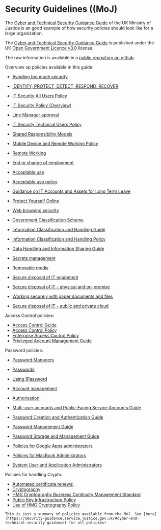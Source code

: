 # Security Guidelines ((MoJ) 

The [Cyber and Technical Security Guidance Guide](https://security-guidance.service.justice.gov.uk/#cyber-and-technical-security-guidance) of the UK Ministry of Justice is an good example of how security policies should look like for a large organization.

The [Cyber and Technical Security Guidance Guide](https://security-guidance.service.justice.gov.uk/#cyber-and-technical-security-guidance) is published under the UK [Open Government Licence v3.0](https://www.nationalarchives.gov.uk/doc/open-government-licence/version/3/) license.

The raw information is available in a [public repository on github](https://github.com/ministryofjustice/security-guidance).

Overview op policies available in this guide:
 - [Avoiding too much    security](https://security-guidance.service.justice.gov.uk/setecastronomy/)
-   [IDENTIFY, PROTECT, DETECT, RESPOND, RECOVER](https://security-guidance.service.justice.gov.uk/identify-protect-detect-respond-recover/)
-   [IT Security All Users Policy](https://security-guidance.service.justice.gov.uk/it-security-all-users-policy/)
-   [IT Security Policy     (Overview)](https://security-guidance.service.justice.gov.uk/it-security-policy-overview/)
-   [Line Manager  approval](https://security-guidance.service.justice.gov.uk/line-manager-approval/)


-   [IT Security Technical Users Policy](https://security-guidance.service.justice.gov.uk/it-security-technical-users-policy/)
-   [Shared Responsibility    Models](https://security-guidance.service.justice.gov.uk/shared-responsibility-models/)


- [Mobile Device and Remote Working    Policy](https://security-guidance.service.justice.gov.uk/mobile-device-and-remote-working-policy/)
- [Remote    Working](https://security-guidance.service.justice.gov.uk/remote-working/)

-   [End or change of  employment](https://security-guidance.service.justice.gov.uk/end-or-change-of-employment/)

-   [Acceptable    use](https://security-guidance.service.justice.gov.uk/acceptable-use/)
-   [Acceptable use    policy](https://security-guidance.service.justice.gov.uk/acceptable-use-policy/)
-   [Guidance on IT Accounts and Assets for Long Term    Leave](https://security-guidance.service.justice.gov.uk/long-term-leave/)
-   [Protect Yourself    Online](https://security-guidance.service.justice.gov.uk/protect-yourself-online/)
-   [Web browsing    security](https://security-guidance.service.justice.gov.uk/web-browsing/)

-   [Government Classification    Scheme](https://security-guidance.service.justice.gov.uk/government-classification-scheme/)
-   [Information Classification and Handling    Guide](https://security-guidance.service.justice.gov.uk/information-classification-handling-and-security-guide/)
-   [Information Classification and Handling    Policy](https://security-guidance.service.justice.gov.uk/information-classification-and-handling-policy/)


-   [Data Handling and Information Sharing    Guide](https://security-guidance.service.justice.gov.uk/data-handling-and-information-sharing-guide/)
-   [Secrets    management](https://security-guidance.service.justice.gov.uk/secrets-management/)


-   [Removable    media](https://security-guidance.service.justice.gov.uk/removable-media/)
-   [Secure disposal of IT    equipment](https://security-guidance.service.justice.gov.uk/secure-disposal-of-it-equipment/)
-   [Secure disposal of IT - physical and    on-premise](https://security-guidance.service.justice.gov.uk/secure-disposal-of-it-physical-and-on-premise/)
-   [Working securely with paper documents and    files](https://security-guidance.service.justice.gov.uk/working-securely-with-paper-documents-and-files/)



-   [Secure disposal of IT - public and private    cloud](https://security-guidance.service.justice.gov.uk/secure-disposal-of-it-public-and-private-cloud/)


Access Control policies:
-   [Access Control    Guide](https://security-guidance.service.justice.gov.uk/access-control-guide/)
-   [Access Control     Policy](https://security-guidance.service.justice.gov.uk/access-control-policy/)
-   [Enterprise Access Control    Policy](https://security-guidance.service.justice.gov.uk/enterprise-access-control-policy/)
-   [Privileged Account Management    Guide](https://security-guidance.service.justice.gov.uk/privileged-account-management-guide/)

Password policies: 

-   [Password     Managers](https://security-guidance.service.justice.gov.uk/password-managers/)
-   [Passwords](https://security-guidance.service.justice.gov.uk/passwords/)
-   [Using    1Password](https://security-guidance.service.justice.gov.uk/using-1password/)


-   [Account    management](https://security-guidance.service.justice.gov.uk/account-management/)
-   [Authorisation](https://security-guidance.service.justice.gov.uk/authorisation/)
-   [Multi-user accounts and Public-Facing Service Accounts    Guide](https://security-guidance.service.justice.gov.uk/multi-user-accounts-and-public-facing-service-accounts-guide/)
-   [Password Creation and Authentication    Guide](https://security-guidance.service.justice.gov.uk/password-creation-and-authentication-guide/)
-   [Password Management    Guide](https://security-guidance.service.justice.gov.uk/password-management-guide/)
-   [Password Storage and Management    Guide](https://security-guidance.service.justice.gov.uk/password-storage-and-management-guide/)
-   [Policies for Google Apps    administrators](https://security-guidance.service.justice.gov.uk/policies-for-google-apps-administrators/)
-   [Policies for MacBook    Administrators](https://security-guidance.service.justice.gov.uk/policies-for-macbook-administrators/)
-   [System User and Application    Administrators](https://security-guidance.service.justice.gov.uk/system-users-and-application-administrators/)


Policies for handling Crypto:

-   [Automated certificate    renewal](https://security-guidance.service.justice.gov.uk/automated-certificate-renewal/)
-   [Cryptography](https://security-guidance.service.justice.gov.uk/cryptography/)
-   [HMG Cryptography Business Continuity Management    Standard](https://security-guidance.service.justice.gov.uk/hmg-cryptography-business-continuity-management-standard/)
-   [Public Key Infrastructure    Policy](https://security-guidance.service.justice.gov.uk/public-key-infrastructure-policy/)
-   [Use of HMG Cryptography    Policy](https://security-guidance.service.justice.gov.uk/use-of-hmg-cryptography-policy/)


```{note}
This is just a summary of policies available from the MoJ. See [here](https://security-guidance.service.justice.gov.uk/#cyber-and-technical-security-guidance) for all policies!
```
